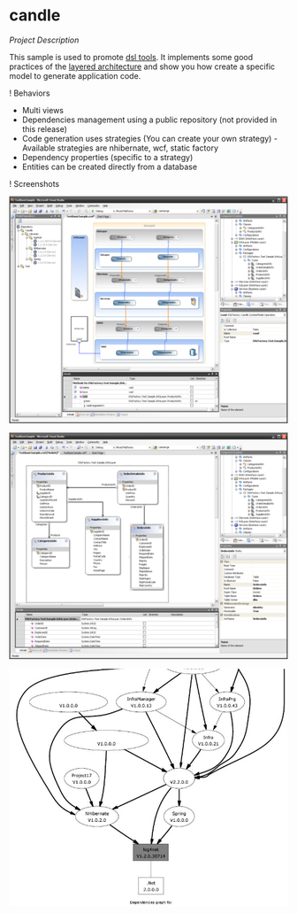 # candle

*Project Description*

This sample is used to promote [dsl tools](http://msdn.microsoft.com/en-us/library/bb126235.aspx). 
It implements some good practices of the [layered architecture](http://msdn.microsoft.com/en-us/library/ms954595.aspx) and show you how create a specific model to generate application code. 

! Behaviors
* Multi views 
* Dependencies management using a public repository (not provided in this release) 
* Code generation uses strategies (You can create your own strategy) - Available strategies are nhibernate, wcf, static factory
* Dependency properties (specific to a strategy)
* Entities can be created directly from a database

! Screenshots

![Component Model](./img/SampleComponent.png)


![Entities model](./img/samplemodels.png)


![Dependencies graph on the repository](./img/dependenciesview.jpg)
